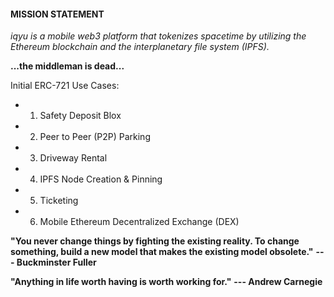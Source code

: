 <meta name="google-site-verification" content="NEED TO ENTER HASH HERE" />
<meta name="description" content="iqyu is a mobile web3 platform that tokenizes spacetime by utilizing the Ethereum blockchain and the interplanetary file system (IPFS).">
<meta name="author" content="Steven Adler and Yusuf Jafry">

#### MISSION STATEMENT

*iqyu is a mobile web3 platform that tokenizes spacetime by utilizing the Ethereum blockchain and the interplanetary file system (IPFS).*

**...the middleman is dead...**


Initial ERC-721 Use Cases:

- 1)  Safety Deposit Blox 

- 2)  Peer to Peer (P2P) Parking

- 3)  Driveway Rental

- 4)  IPFS Node Creation & Pinning

- 5)  Ticketing

- 6)  Mobile Ethereum Decentralized Exchange (DEX)


**"You never change things by fighting the existing reality. To change
something, build a new model that makes the existing model obsolete."** **--- Buckminster Fuller**

**"Anything in life worth having is worth working for."** **--- Andrew Carnegie**
<br>